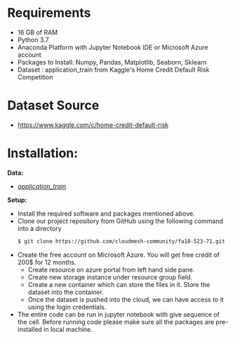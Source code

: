 # Requirements

* 16 GB of RAM
* Python 3.7 
* Anaconda Platform with Jupyter Notebook IDE or Microsoft Azure account
* Packages to Install: Numpy, Pandas, Matplotlib, Seaborn, Sklearn
* Dataset : application_train from Kaggle's Home Credit Default Risk Competition

# Dataset Source
* https://www.kaggle.com/c/home-credit-default-risk

# Installation:

**Data:**

* [*application_train*](https://github.com/cloudmesh-community/fa18-523-71/tree/master/project-code/code)


**Setup:**

* Install the required software and packages mentioned above.
* Clone our project repository from GitHub using the following command into a directory
	```bash
	$ git clone https://github.com/cloudmesh-community/fa18-523-71.git
	```
* Create the free account on Microsoft Azure. You will get free credit of 200$ for 12 months.
    *	Create resource on azure portal from left hand side pane.
    *	Create new storage instance under resource group field.
    *	Create a new container which can store the files in it. Store the dataset into the container.
    *	Once the dataset is pushed into the cloud, we can have access to it using the login credentials.
*	The entire code can be run in jupyter notebook with give sequence of the cell. Before running code please make sure all the packages are pre-installed in local machine.

